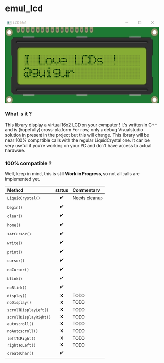# emul_lcd

![LCD demo](IMGS/lcd_blinking_cursor.gif?raw=true "LCD demo")

### What is it ?
This library display a virtual 16x2 LCD on your computer !
It's written in C++ and is (hopefully) cross-platform
For now, only a debug Visualstudio solution in present in the project but this will change.
This library will be near 100% compatible calls with the regular LiquidCrystal one.
It can be very useful if you're working on your PC and don't have access to actual hardware.

### 100% compatible ?
Well, keep in mind, this is still **Work in Progress**, so not all calls are implemented yet.

| Method                 | status | Commentary |
| :--------------------- | :----: | :--------- |
| `LiquidCrystal()`      | ✔️ | Needs cleanup |
| `begin()`              | ✔️ |               |
| `clear()`              | ✔️ |               |
| `home()`               | ✔️ |               |
| `setCursor()`          | ✔️ |               |
| `write()`              | ✔️ |               |
| `print()`              | ✔️ |               |
| `cursor()`             | ✔️ |               |
| `noCursor()`           | ✔️ |               |
| `blink()`              | ✔️ |               |
| `noBlink()`            | ✔️ |               |
| `display()`            | ❌ | TODO          |
| `noDisplay()`          | ❌ | TODO          |
| `scrollDisplayLeft()`  | ❌ | TODO          |
| `scrollDisplayRight()` | ❌ | TODO          |
| `autoscroll()`         | ❌ | TODO          |
| `noAutoscroll()`       | ❌ | TODO          |
| `leftToRight()`        | ❌ | TODO          |
| `rightToLeft()`        | ❌ | TODO          |
| `createChar()`         | ✔️ |               |

